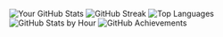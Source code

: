 
<!---
Alireza3181/Alireza3181 is a ✨ special ✨ repository because its `README.md` (this file) appears on your GitHub profile.
You can click the Preview link to take a look at your changes.
--->
![Your GitHub Stats](https://github-readme-stats.vercel.app/api?username=Alireza3181&show_icons=true&theme=dark)
![GitHub Streak](https://github-readme-streak-stats.herokuapp.com/?user=Alireza3181&theme=merko)
![Top Languages](https://github-readme-stats.vercel.app/api/top-langs/?username=Alireza3181&layout=compact&theme=gruvbox)
![GitHub Stats by Hour](https://github-profile-summary-cards.vercel.app/api/cards/productive-time?username=Alireza3181&theme=tokyonight)
![GitHub Achievements](https://github-profile-trophy.vercel.app/?username=Alireza3181&theme=onedark)

